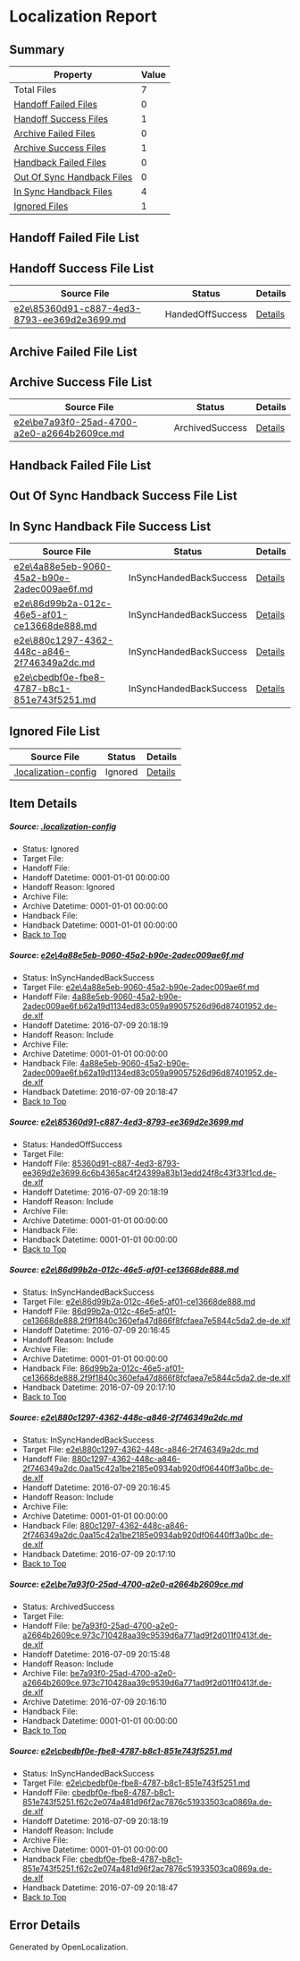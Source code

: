 # <a name='report-top'></a> Localization Report

## Summary
 Property | Value 
 -------- | ----- 
 Total Files | 7
[ Handoff Failed Files ](#handoff-failed-list)| 0
[ Handoff Success Files ](#handoff-success-list)| 1
[ Archive Failed Files ](#archive-failed-list)| 0
[ Archive Success Files ](#archive-success-list)| 1
[ Handback Failed Files ](#handback-failed-list)| 0
[ Out Of Sync Handback Files ](#outofsync-handback-success-list)| 0
[ In Sync Handback Files ](#insync-handback-success-list)| 4
[ Ignored Files ](#ignored-list)| 1

## <a name='handoff-failed-list'></a> Handoff Failed File List

## <a name='handoff-success-list'></a> Handoff Success File List
 Source File | Status | Details 
 ----------- | ------ | ------- 
 [e2e\85360d91-c887-4ed3-8793-ee369d2e3699.md](https://github.com/OpenLocalizationTestOrg/oltest/blob/23ebabba8b0960d6d5e3437df37e0e357980a8fb/e2e/85360d91-c887-4ed3-8793-ee369d2e3699.md) | HandedOffSuccess | [Details](#60296c8e05bc1bd2f57103f5c2069ae1993ee47e2)

## <a name='archive-failed-list'></a> Archive Failed File List

## <a name='archive-success-list'></a> Archive Success File List
 Source File | Status | Details 
 ----------- | ------ | ------- 
 [e2e\be7a93f0-25ad-4700-a2e0-a2664b2609ce.md](https://github.com/OpenLocalizationTestOrg/oltest/blob/7eef7331aebec6b76d3a72fcf52ae223d68a6b63/e2e/be7a93f0-25ad-4700-a2e0-a2664b2609ce.md) | ArchivedSuccess | [Details](#e084719fe081679c7456cb9e192c91eadd5a6f855)

## <a name='handback-failed-list'></a> Handback Failed File List

## <a name='outofsync-handback-success-list'></a> Out Of Sync Handback Success File List

## <a name='insync-handback-success-list'></a> In Sync Handback File Success List
 Source File | Status | Details 
 ----------- | ------ | ------- 
 [e2e\4a88e5eb-9060-45a2-b90e-2adec009ae6f.md](https://github.com/OpenLocalizationTestOrg/oltest/blob/9db1f131352dd6a1e74d7d7aa4df52a4a21d1dd2/e2e/4a88e5eb-9060-45a2-b90e-2adec009ae6f.md) | InSyncHandedBackSuccess | [Details](#4709d6d1d5883b4d8721fc944882512fd80f6a311)
 [e2e\86d99b2a-012c-46e5-af01-ce13668de888.md](https://github.com/OpenLocalizationTestOrg/oltest/blob/783fbb99eb24e66b2936bb4bff837c84c586d3a7/e2e/86d99b2a-012c-46e5-af01-ce13668de888.md) | InSyncHandedBackSuccess | [Details](#d97abb85756ee7ea332c0691fb4eee76b942b59c3)
 [e2e\880c1297-4362-448c-a846-2f746349a2dc.md](https://github.com/OpenLocalizationTestOrg/oltest/blob/783fbb99eb24e66b2936bb4bff837c84c586d3a7/e2e/880c1297-4362-448c-a846-2f746349a2dc.md) | InSyncHandedBackSuccess | [Details](#85529e5955d2286a3efdf2cf9fcd8d0cacdbfc6d4)
 [e2e\cbedbf0e-fbe8-4787-b8c1-851e743f5251.md](https://github.com/OpenLocalizationTestOrg/oltest/blob/b67480e0d204e870bb09ffa7165c536e92625b8c/e2e/cbedbf0e-fbe8-4787-b8c1-851e743f5251.md) | InSyncHandedBackSuccess | [Details](#81d2c66cc5cad6f5d5667e85516f9ff254ade0046)

## <a name='ignored-list'></a> Ignored File List
 Source File | Status | Details 
 ----------- | ------ | ------- 
 [.localization-config](https://github.com/OpenLocalizationTestOrg/oltest/blob/b67480e0d204e870bb09ffa7165c536e92625b8c/.localization-config) | Ignored | [Details](#3d4f252ac210baf56311d7e97dcc2db10974dbd20)

## Item Details
##### <a name='3d4f252ac210baf56311d7e97dcc2db10974dbd20'></a> Source: [.localization-config](https://github.com/OpenLocalizationTestOrg/oltest/blob/b67480e0d204e870bb09ffa7165c536e92625b8c/.localization-config)
* Status: Ignored
* Target File: 
* Handoff File: 
* Handoff Datetime: 0001-01-01 00:00:00
* Handoff Reason: Ignored
* Archive File: 
* Archive Datetime: 0001-01-01 00:00:00
* Handback File: 
* Handback Datetime: 0001-01-01 00:00:00
* [Back to Top](#report-top)

##### <a name='4709d6d1d5883b4d8721fc944882512fd80f6a311'></a> Source: [e2e\4a88e5eb-9060-45a2-b90e-2adec009ae6f.md](https://github.com/OpenLocalizationTestOrg/oltest/blob/9db1f131352dd6a1e74d7d7aa4df52a4a21d1dd2/e2e/4a88e5eb-9060-45a2-b90e-2adec009ae6f.md)
* Status: InSyncHandedBackSuccess
* Target File: [e2e\4a88e5eb-9060-45a2-b90e-2adec009ae6f.md](https://github.com/OpenLocalizationTestOrg/oltest-dede-fly/blob/3c2014fe1dd544fdd4592c4da9afba72fd77bf98/e2e/4a88e5eb-9060-45a2-b90e-2adec009ae6f.md)
* Handoff File: [4a88e5eb-9060-45a2-b90e-2adec009ae6f.b62a19d1134ed83c059a99057526d96d87401952.de-de.xlf](https://github.com/OpenLocalizationTestOrg/olhandoff-e2e/blob/9cb109b2f2d6c9c0c7e9e464af8387882daccda9/ol-handoff/OpenLocalizationTestOrg/oltest-dede-fly/ci/mt/4a88e5eb-9060-45a2-b90e-2adec009ae6f.b62a19d1134ed83c059a99057526d96d87401952.de-de.xlf)
* Handoff Datetime: 2016-07-09 20:18:19
* Handoff Reason: Include
* Archive File: 
* Archive Datetime: 0001-01-01 00:00:00
* Handback File: [4a88e5eb-9060-45a2-b90e-2adec009ae6f.b62a19d1134ed83c059a99057526d96d87401952.de-de.xlf](https://github.com/OpenLocalizationTestOrg/olhandback-e2e/blob/5dead0fb768165b5887465c6b27869e9f1f5c362/ol-handback/OpenLocalizationTestOrg/oltest-dede-fly/ci/mt/4a88e5eb-9060-45a2-b90e-2adec009ae6f.b62a19d1134ed83c059a99057526d96d87401952.de-de.xlf)
* Handback Datetime: 2016-07-09 20:18:47
* [Back to Top](#report-top)

##### <a name='60296c8e05bc1bd2f57103f5c2069ae1993ee47e2'></a> Source: [e2e\85360d91-c887-4ed3-8793-ee369d2e3699.md](https://github.com/OpenLocalizationTestOrg/oltest/blob/23ebabba8b0960d6d5e3437df37e0e357980a8fb/e2e/85360d91-c887-4ed3-8793-ee369d2e3699.md)
* Status: HandedOffSuccess
* Target File: 
* Handoff File: [85360d91-c887-4ed3-8793-ee369d2e3699.6c6b4365ac4f24399a83b13edd24f8c43f33f1cd.de-de.xlf](https://github.com/OpenLocalizationTestOrg/olhandoff-e2e/blob/9cb109b2f2d6c9c0c7e9e464af8387882daccda9/ol-handoff/OpenLocalizationTestOrg/oltest-dede-fly/ci/mt/85360d91-c887-4ed3-8793-ee369d2e3699.6c6b4365ac4f24399a83b13edd24f8c43f33f1cd.de-de.xlf)
* Handoff Datetime: 2016-07-09 20:18:19
* Handoff Reason: Include
* Archive File: 
* Archive Datetime: 0001-01-01 00:00:00
* Handback File: 
* Handback Datetime: 0001-01-01 00:00:00
* [Back to Top](#report-top)

##### <a name='d97abb85756ee7ea332c0691fb4eee76b942b59c3'></a> Source: [e2e\86d99b2a-012c-46e5-af01-ce13668de888.md](https://github.com/OpenLocalizationTestOrg/oltest/blob/783fbb99eb24e66b2936bb4bff837c84c586d3a7/e2e/86d99b2a-012c-46e5-af01-ce13668de888.md)
* Status: InSyncHandedBackSuccess
* Target File: [e2e\86d99b2a-012c-46e5-af01-ce13668de888.md](https://github.com/OpenLocalizationTestOrg/oltest-dede-fly/blob/9fd9a1d13a55340f6368c76635c37228e9be75ce/e2e/86d99b2a-012c-46e5-af01-ce13668de888.md)
* Handoff File: [86d99b2a-012c-46e5-af01-ce13668de888.2f9f1840c360efa47d866f8fcfaea7e5844c5da2.de-de.xlf](https://github.com/OpenLocalizationTestOrg/olhandoff-e2e/blob/f89cc8d3bf8a4de059e93b972aa19c7e59490bc6/ol-handoff/OpenLocalizationTestOrg/oltest-dede-fly/ci/86d99b2a-012c-46e5-af01-ce13668de888.2f9f1840c360efa47d866f8fcfaea7e5844c5da2.de-de.xlf)
* Handoff Datetime: 2016-07-09 20:16:45
* Handoff Reason: Include
* Archive File: 
* Archive Datetime: 0001-01-01 00:00:00
* Handback File: [86d99b2a-012c-46e5-af01-ce13668de888.2f9f1840c360efa47d866f8fcfaea7e5844c5da2.de-de.xlf](https://github.com/OpenLocalizationTestOrg/olhandback-e2e/blob/9ca71ff0dea2150f333724a9c9aa00fd810350c2/ol-handback/OpenLocalizationTestOrg/oltest-dede-fly/ci/86d99b2a-012c-46e5-af01-ce13668de888.2f9f1840c360efa47d866f8fcfaea7e5844c5da2.de-de.xlf)
* Handback Datetime: 2016-07-09 20:17:10
* [Back to Top](#report-top)

##### <a name='85529e5955d2286a3efdf2cf9fcd8d0cacdbfc6d4'></a> Source: [e2e\880c1297-4362-448c-a846-2f746349a2dc.md](https://github.com/OpenLocalizationTestOrg/oltest/blob/783fbb99eb24e66b2936bb4bff837c84c586d3a7/e2e/880c1297-4362-448c-a846-2f746349a2dc.md)
* Status: InSyncHandedBackSuccess
* Target File: [e2e\880c1297-4362-448c-a846-2f746349a2dc.md](https://github.com/OpenLocalizationTestOrg/oltest-dede-fly/blob/9fd9a1d13a55340f6368c76635c37228e9be75ce/e2e/880c1297-4362-448c-a846-2f746349a2dc.md)
* Handoff File: [880c1297-4362-448c-a846-2f746349a2dc.0aa15c42a1be2185e0934ab920df06440ff3a0bc.de-de.xlf](https://github.com/OpenLocalizationTestOrg/olhandoff-e2e/blob/f89cc8d3bf8a4de059e93b972aa19c7e59490bc6/ol-handoff/OpenLocalizationTestOrg/oltest-dede-fly/ci/880c1297-4362-448c-a846-2f746349a2dc.0aa15c42a1be2185e0934ab920df06440ff3a0bc.de-de.xlf)
* Handoff Datetime: 2016-07-09 20:16:45
* Handoff Reason: Include
* Archive File: 
* Archive Datetime: 0001-01-01 00:00:00
* Handback File: [880c1297-4362-448c-a846-2f746349a2dc.0aa15c42a1be2185e0934ab920df06440ff3a0bc.de-de.xlf](https://github.com/OpenLocalizationTestOrg/olhandback-e2e/blob/9ca71ff0dea2150f333724a9c9aa00fd810350c2/ol-handback/OpenLocalizationTestOrg/oltest-dede-fly/ci/880c1297-4362-448c-a846-2f746349a2dc.0aa15c42a1be2185e0934ab920df06440ff3a0bc.de-de.xlf)
* Handback Datetime: 2016-07-09 20:17:10
* [Back to Top](#report-top)

##### <a name='e084719fe081679c7456cb9e192c91eadd5a6f855'></a> Source: [e2e\be7a93f0-25ad-4700-a2e0-a2664b2609ce.md](https://github.com/OpenLocalizationTestOrg/oltest/blob/7eef7331aebec6b76d3a72fcf52ae223d68a6b63/e2e/be7a93f0-25ad-4700-a2e0-a2664b2609ce.md)
* Status: ArchivedSuccess
* Target File: 
* Handoff File: [be7a93f0-25ad-4700-a2e0-a2664b2609ce.973c710428aa39c9539d6a771ad9f2d011f0413f.de-de.xlf](https://github.com/OpenLocalizationTestOrg/olhandoff-e2e/blob/d5cf188ef77f153c05b406e1f96830660f7b0d23/ol-handoff/OpenLocalizationTestOrg/oltest-dede-fly/ci/ht/be7a93f0-25ad-4700-a2e0-a2664b2609ce.973c710428aa39c9539d6a771ad9f2d011f0413f.de-de.xlf)
* Handoff Datetime: 2016-07-09 20:15:48
* Handoff Reason: Include
* Archive File: [be7a93f0-25ad-4700-a2e0-a2664b2609ce.973c710428aa39c9539d6a771ad9f2d011f0413f.de-de.xlf](https://github.com/OpenLocalizationTestOrg/olhandoff-e2e/blob/91f35d7d9bf8c7694f4ef717be3a3e6c380e5dea/ol-archive/OpenLocalizationTestOrg/oltest-dede-fly/ci/ht/be7a93f0-25ad-4700-a2e0-a2664b2609ce.973c710428aa39c9539d6a771ad9f2d011f0413f.de-de.xlf)
* Archive Datetime: 2016-07-09 20:16:10
* Handback File: 
* Handback Datetime: 0001-01-01 00:00:00
* [Back to Top](#report-top)

##### <a name='81d2c66cc5cad6f5d5667e85516f9ff254ade0046'></a> Source: [e2e\cbedbf0e-fbe8-4787-b8c1-851e743f5251.md](https://github.com/OpenLocalizationTestOrg/oltest/blob/b67480e0d204e870bb09ffa7165c536e92625b8c/e2e/cbedbf0e-fbe8-4787-b8c1-851e743f5251.md)
* Status: InSyncHandedBackSuccess
* Target File: [e2e\cbedbf0e-fbe8-4787-b8c1-851e743f5251.md](https://github.com/OpenLocalizationTestOrg/oltest-dede-fly/blob/3c2014fe1dd544fdd4592c4da9afba72fd77bf98/e2e/cbedbf0e-fbe8-4787-b8c1-851e743f5251.md)
* Handoff File: [cbedbf0e-fbe8-4787-b8c1-851e743f5251.f62c2e074a481d96f2ac7876c51933503ca0869a.de-de.xlf](https://github.com/OpenLocalizationTestOrg/olhandoff-e2e/blob/9cb109b2f2d6c9c0c7e9e464af8387882daccda9/ol-handoff/OpenLocalizationTestOrg/oltest-dede-fly/ci/mt/cbedbf0e-fbe8-4787-b8c1-851e743f5251.f62c2e074a481d96f2ac7876c51933503ca0869a.de-de.xlf)
* Handoff Datetime: 2016-07-09 20:18:19
* Handoff Reason: Include
* Archive File: 
* Archive Datetime: 0001-01-01 00:00:00
* Handback File: [cbedbf0e-fbe8-4787-b8c1-851e743f5251.f62c2e074a481d96f2ac7876c51933503ca0869a.de-de.xlf](https://github.com/OpenLocalizationTestOrg/olhandback-e2e/blob/5dead0fb768165b5887465c6b27869e9f1f5c362/ol-handback/OpenLocalizationTestOrg/oltest-dede-fly/ci/mt/cbedbf0e-fbe8-4787-b8c1-851e743f5251.f62c2e074a481d96f2ac7876c51933503ca0869a.de-de.xlf)
* Handback Datetime: 2016-07-09 20:18:47
* [Back to Top](#report-top)


## Error Details

Generated by OpenLocalization.
